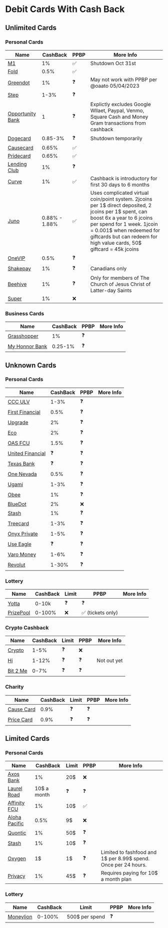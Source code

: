 # Debit Cards With Cash Back

## Unlimited Cards

### Personal Cards
|Name|CashBack|PPBP|More Info|
|---|---|---|---|
|[M1](https://m1.com)|1%|:white_check_mark:|Shutdown Oct 31st
|[Fold](https://foldapp.com)|0.5%|:white_check_mark:|
|[Greendot](https://greendot.com)|1%|:question:| May not work with PPBP per @oaato 05/04/2023
|[Step](https://step.com)|1-3%|:question:|
|[Opportunity Bank](https://opportunitybank.com)|1|:question:|Explictly excludes Google Wllaet, Paypal, Venmo, Square Cash and Money Gram transactions from cashback|
|[Dogecard](https://dogecard.co)|0.85-3%|:question:| Shutdown temporarily
|[Causecard](https://getcausecard.com/)|0.65%|:white_check_mark:|
|[Pridecard](https://www.paywithpride.com/)|0.65%|:white_check_mark:|
|[Lending Club](https://lendingclub.com)|1%|:question:|
|[Curve](https://curve.com)|1%|:white_check_mark:|Cashback is introductory for first 30 days to 6 months
|[Juno](https://juno.finance)|0.88% - 1.88%|:white_check_mark:| Uses complicated virtual coin/point system. 2jcoins per 1$ direct deposited, 2 jcoins per 1$ spent, can boost 6x a year to 6 jcoins per spend for 1 week. 1jcoin = 0.001$ when redeemed for giftcards but can redeem for high value cards, 50$ giftcard = 45k jcoins|
|[OneVIP](https://onevip.com)|0.5%|:question:|
|[Shakepay](https://shakepay.com)|1%|:question:| Canadians only
|[Beehive](https://beehive.org)|1%|:question:| Only for members of The Church of Jesus Christ of Latter-day Saints
|[Super](https://super.com)|1%|:x:|

### Business Cards
|Name|CashBack|PPBP|More Info|
|---|---|---|---|
|[Grasshopper](https://grasshopper.bank)|1%|:question:|
|[My Honnor Bank](https://myhonorbank.com)|0.25-1%|:question:|

## Unknown Cards

### Personal Cards
|Name|CashBack|PPBP|More Info|
|---|---|---|---|
|[CCC ULV](https://ccculv.org)|1-3%|:question:|
|[First Financial](https://firstfinancial.org)|0.5%|:question:|
|[Upgrade](https://upgrade.com)|2%|:question:|
|[Eco](https://ecoapp.com)|2%|:question:|
|[OAS FCU](https://oasfcu.org)|1.5%|:question:|
|[United Financial](https://unitedfinancialcu.org)|:question:|:question:|
|[Texas Bank](https://texasbnk.com)|:question:|:question:|
|[One Nevada](https://onenevada.org)|0.5%|:question:|
|[Ugami](https://ugami.com/)|1-3%|:question:|
|[Obee](https://obee.com)|1%|:question:|
|[BlueDot](https://thebluedot.co)|2%|:x:|
|[Stash](https://stash.com)|1%|:question:|
|[Treecard](https://treecard.org)|1-3%|:question:|
|[Onyx Private](https://onyxprivate.com)|1-5%|:question:|
|[Use Eagle](https://useagle.org)|:question:|:question:|
|[Varo Money](https://varomoney.com)|1-6%|:question:|
|[Revolut](https://revolut.com)|1-30%|:question:|

### Lottery
|Name|CashBack|Limit|PPBP|More Info|
|---|---|---|---|---|
|[Yotta](https://withyotta.com)|0-10k|:question:|:question:|
|[PrizePool](https://getprizepool.com)|0-100%|:x:|:white_check_mark: (tickets only)|

### Crypto Cashback
|Name|CashBack|Limit|PPBP|More Info|
|---|---|---|---|---|
|[Crypto](https://crypto.com)|1-5%|:question:|:x:|
|[Hi](https://hi.com)|1-12%|:question:|:question:|Not out yet
|[Bit 2 Me](https://bit2me.com)|0-7%|:question:|:question:|

### Charity
|Name|CashBack|Limit|PPBP|More Info|
|---|---|---|---|---|
|[Cause Card](https://getcausecard.com)|0.9%|:question:|:question:|
|[Price Card](https://paywithpride.com)|0.9%|:question:|:question:|

## Limited Cards

### Personal Cards
|Name|CashBack|Limit|PPBP|More Info|
|---|---|---|---|---|
|[Axos Bank](https://axosbank.com)|1%|20$|:x:|
|[Laurel Road](https://laurelroad.com)|10$ a month|:question:|:question:|
|[Affinity FCU](https://affinityfcu.com)|1%|10$|:white_check_mark:|
|[Aloha Pacific](https://alohapacific.com)|0.5%|9$|:x:|
|[Quontic](https://quontic.com)|1%|50$|:question:|
|[Stash](https://stash.com)|1%|10$|:question:|
|[Oxygen](https://oxygen.us)|1$|1$|:question:|Limited to fashfood and 1$ per 8.99$ spend. Once per 24 hours.
|[Privacy](https://privacy.com)|1%|45$|:question:| Requires paying for 10$ a month plan


### Lottery
|Name|CashBack|Limit|PPBP|More Info|
|---|---|---|---|---|
|[Moneylion](https://moneylion.com)|0-100%|500$ per spend|:question:|
